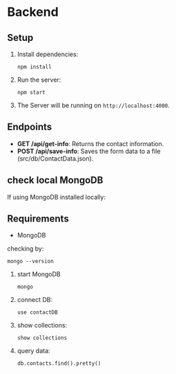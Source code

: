 # Backend

## Setup

1. Install dependencies:
    ```
    npm install
    ```
2. Run the server:
    ```
    npm start
    ```

3. The Server will be running on `http://localhost:4000`.

## Endpoints

- **GET /api/get-info**: Returns the contact information.
- **POST /api/save-info**: Saves the form data to a file (src/db/ContactData.json).

## check local MongoDB
If using MongoDB installed locally:
## Requirements

- MongoDB

checking by:
```
mongo --version 
```

1. start MongoDB
    ```
    mongo
    ```
2. connect DB:
    ```
    use contactDB
    ```
3. show collections:
    ```
    show collections
    ```
4. query data:
    ```
    db.contacts.find().pretty()
    ```